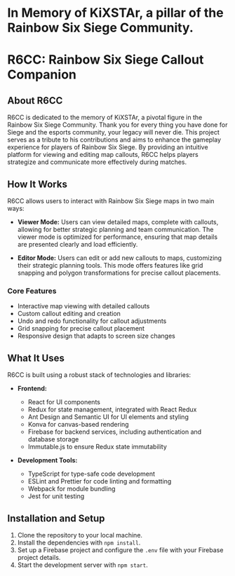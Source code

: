 # In Memory of KiXSTAr, a pillar of the Rainbow Six Siege Community.

# R6CC: Rainbow Six Siege Callout Companion

## About R6CC

R6CC is dedicated to the memory of KiXSTAr, a pivotal figure in the Rainbow Six Siege Community. Thank you for every thing you have done for Siege and the esports community, your legacy will never die. This project serves as a tribute to his contributions and aims to enhance the gameplay experience for players of Rainbow Six Siege. By providing an intuitive platform for viewing and editing map callouts, R6CC helps players strategize and communicate more effectively during matches.

## How It Works

R6CC allows users to interact with Rainbow Six Siege maps in two main ways:

- **Viewer Mode:** Users can view detailed maps, complete with callouts, allowing for better strategic planning and team communication. The viewer mode is optimized for performance, ensuring that map details are presented clearly and load efficiently.

- **Editor Mode:** Users can edit or add new callouts to maps, customizing their strategic planning tools. This mode offers features like grid snapping and polygon transformations for precise callout placements.

### Core Features

- Interactive map viewing with detailed callouts
- Custom callout editing and creation
- Undo and redo functionality for callout adjustments
- Grid snapping for precise callout placement
- Responsive design that adapts to screen size changes

## What It Uses

R6CC is built using a robust stack of technologies and libraries:

- **Frontend:**
    - React for UI components
    - Redux for state management, integrated with React Redux
    - Ant Design and Semantic UI for UI elements and styling
    - Konva for canvas-based rendering
    - Firebase for backend services, including authentication and database storage
    - Immutable.js to ensure Redux state immutability

- **Development Tools:**
    - TypeScript for type-safe code development
    - ESLint and Prettier for code linting and formatting
    - Webpack for module bundling
    - Jest for unit testing

## Installation and Setup

1. Clone the repository to your local machine.
2. Install the dependencies with `npm install`.
3. Set up a Firebase project and configure the `.env` file with your Firebase project details.
4. Start the development server with `npm start`.
